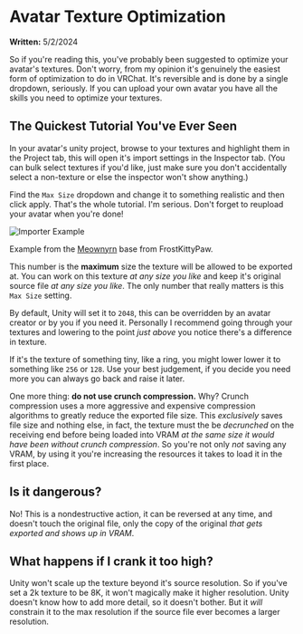 # Avatar Texture Optimization
**Written:** 5/2/2024

So if you're reading this, you've probably been suggested to optimize your avatar's textures. Don't worry, from my opinion it's genuinely the easiest form of optimization to do in VRChat. It's reversible and is done by a single dropdown, seriously. If you can upload your own avatar you have all the skills you need to optimize your textures.

## The Quickest Tutorial You've Ever Seen
In your avatar's unity project, browse to your textures and highlight them in the Project tab, this will open it's import settings in the Inspector tab. (You can bulk select textures if you'd like, just make sure you don't accidentally select a non-texture or else the inspector won't show anything.)

Find the `Max Size` dropdown and change it to something realistic and then click apply. That's the whole tutorial. I'm serious. Don't forget to reupload your avatar when you're done!

![Importer Example](./img/ImporterExample.png "Importer Example")

Example from the [Meownyrn](https://frostkittypaw.gumroad.com/l/meownyrn) base from FrostKittyPaw.

This number is the **maximum** size the texture will be allowed to be exported at. You can work on this texture *at any size you like* and keep it's original source file *at any size you like*. The only number that really matters is this `Max Size` setting.

By default, Unity will set it to `2048`, this can be overridden by an avatar creator or by you if you need it. Personally I recommend going through your textures and lowering to the point *just above* you notice there's a difference in texture. 

If it's the texture of something tiny, like a ring, you might lower lower it to something like `256` or `128`. Use your best judgement, if you decide you need more you can always go back and raise it later.

One more thing: **do not use crunch compression.** Why? Crunch compression uses a more aggressive and expensive compression algorithms to greatly reduce the exported file size. This *exclusively* saves file size and nothing else, in fact, the texture must the be *decrunched* on the receiving end before being loaded into VRAM *at the same size it would have been without crunch compression*. So you're not only *not* saving any VRAM, by using it you're increasing the resources it takes to load it in the first place.
## Is it dangerous?
No! This is a nondestructive action, it can be reversed at any time, and doesn't touch the original file, only the copy of the original *that gets exported and shows up in VRAM*.

## What happens if I crank it too high?
Unity won't scale up the texture beyond it's source resolution. So if you've set a 2k texture to be 8K, it won't magically make it higher resolution. Unity doesn't know how to add more detail, so it doesn't bother. But it *will* constrain it to the max resolution if the source file ever becomes a larger resolution. 